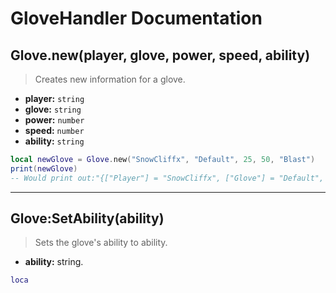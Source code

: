 # GloveHandler Documentation

## Glove.new(player, glove, power, speed, ability)
> Creates new information for a glove.

- **player:** `string`
- **glove:** `string`
- **power:** `number`
- **speed:** `number`
- **ability:** `string`

```lua
local newGlove = Glove.new("SnowCliffx", "Default", 25, 50, "Blast")
print(newGlove)
-- Would print out:"{["Player"] = "SnowCliffx", ["Glove"] = "Default", ["Power"] = 25, ["Speed"] = 50, ["Ability"] = "Blast"}"
```

---

## Glove:SetAbility(ability)
> Sets the glove's ability to ability.

- **ability:** string.
 
```lua
loca
